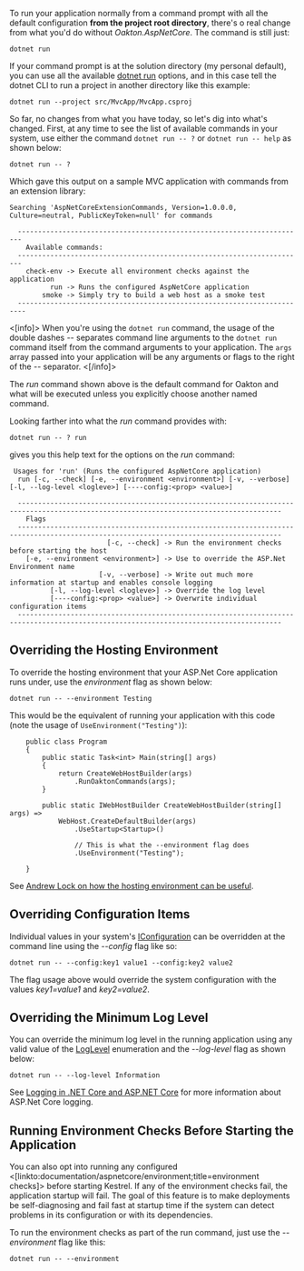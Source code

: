 <!--Improved "Run" Command-->

To run your application normally from a command prompt with all the default configuration **from the project root directory**, there's o real change from what you'd do without *Oakton.AspNetCore*. The command is still just:

```
dotnet run
```

If your command prompt is at the solution directory (my personal default), you can use all the available [dotnet run](https://docs.microsoft.com/en-us/dotnet/core/tools/dotnet-run?tabs=netcore21) options, and in 
this case tell the dotnet CLI to run a project in another directory like this example:

```
dotnet run --project src/MvcApp/MvcApp.csproj
```

So far, no changes from what you have today, so let's dig into what's changed. First, at any time to see the list of
available commands in your system, use either the command `dotnet run -- ?` or `dotnet run -- help` as shown below:


```
dotnet run -- ?
```

Which gave this output on a sample MVC application with commands from an extension library:

```
Searching 'AspNetCoreExtensionCommands, Version=1.0.0.0, Culture=neutral, PublicKeyToken=null' for commands

  -----------------------------------------------------------------------
    Available commands:
  -----------------------------------------------------------------------
    check-env -> Execute all environment checks against the application
          run -> Runs the configured AspNetCore application
        smoke -> Simply try to build a web host as a smoke test
  ------------------------------------------------------------------------
```

<[info]>
When you're using the `dotnet run` command, the usage of the double dashes *--* separates command line arguments to the `dotnet run` command itself from the command arguments to your application. The `args` array passed into your application will be any arguments or flags to the right of the *--* separator.
<[/info]>

The *run* command shown above is the default command for Oakton and what will be executed unless you explicitly choose another named command.

Looking farther into what the *run* command provides with:

```
dotnet run -- ? run
```

gives you this help text for the options on the *run* command:

```
 Usages for 'run' (Runs the configured AspNetCore application)
  run [-c, --check] [-e, --environment <environment>] [-v, --verbose] [-l, --log-level <logleve>] [----config:<prop> <value>]

  ---------------------------------------------------------------------------------------------------------------------------------------
    Flags
  ---------------------------------------------------------------------------------------------------------------------------------------
                        [-c, --check] -> Run the environment checks before starting the host
    [-e, --environment <environment>] -> Use to override the ASP.Net Environment name
                      [-v, --verbose] -> Write out much more information at startup and enables console logging
          [-l, --log-level <logleve>] -> Override the log level
          [----config:<prop> <value>] -> Overwrite individual configuration items
  ---------------------------------------------------------------------------------------------------------------------------------------
```

## Overriding the Hosting Environment

To override the hosting environment that your ASP.Net Core application runs under, use the *environment* flag as shown below:

```
dotnet run -- --environment Testing
```

This would be the equivalent of running your application with this code (note the usage of `UseEnvironment("Testing")`):

```
    public class Program
    {
        public static Task<int> Main(string[] args)
        {
            return CreateWebHostBuilder(args)
                .RunOaktonCommands(args);
        }

        public static IWebHostBuilder CreateWebHostBuilder(string[] args) =>
            WebHost.CreateDefaultBuilder(args)
                .UseStartup<Startup>()

                // This is what the --environment flag does
                .UseEnvironment("Testing");
        
    }
```

See [Andrew Lock on how the hosting environment can be useful](https://andrewlock.net/how-to-use-multiple-hosting-environments-on-the-same-machine-in-asp-net-core/).


## Overriding Configuration Items

Individual values in your system's [IConfiguration](https://docs.microsoft.com/en-us/aspnet/core/fundamentals/configuration/?view=aspnetcore-2.2) can be overridden at the command line using the *--config* flag like so:

```
dotnet run -- --config:key1 value1 --config:key2 value2
```

The flag usage above would override the system configuration with the values *key1=value1* and *key2=value2*.

## Overriding the Minimum Log Level

You can override the minimum log level in the running application using any valid value of the [LogLevel](https://docs.microsoft.com/en-us/dotnet/api/microsoft.extensions.logging.loglevel?view=aspnetcore-2.2) enumeration and the *--log-level* flag as shown below:

```
dotnet run -- --log-level Information
```

See [Logging in .NET Core and ASP.NET Core](https://docs.microsoft.com/en-us/aspnet/core/fundamentals/logging/?view=aspnetcore-2.2) for more information about ASP.Net Core logging.


## Running Environment Checks Before Starting the Application

You can also opt into running any configured <[linkto:documentation/aspnetcore/environment;title=environment checks]> before starting Kestrel. If any of the environment checks fail, the application startup will fail. The goal of this feature is to make deployments be self-diagnosing and fail fast at startup time if the system can detect problems in its configuration or with its dependencies.

To run the environment checks as part of the run command, just use the *--environment* flag like this:

```
dotnet run -- --environment
```